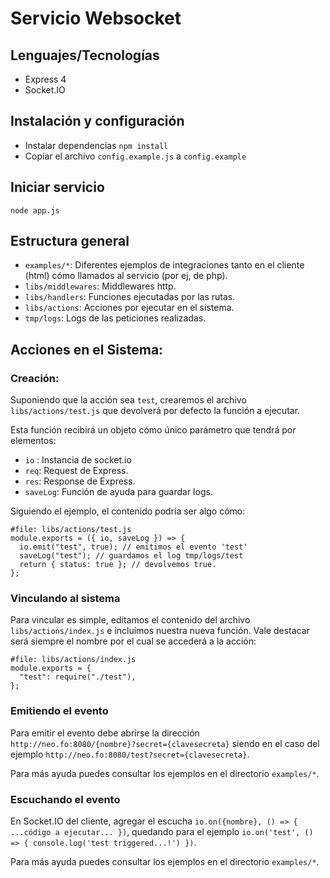 # Servicio Websocket

## Lenguajes/Tecnologías
- Express 4
- Socket.IO

## Instalación y configuración
- Instalar dependencias `npm install`
- Copiar el archivo `config.example.js` a `config.example`

## Iniciar servicio
```
node app.js
```
## Estructura general
- `examples/*`: Diferentes ejemplos de integraciones tanto en el cliente (html) cómo llamados al servicio (por ej, de php).
- `libs/middlewares`: Middlewares http.
- `libs/handlers`: Funciones ejecutadas por las rutas.
- `libs/actions`: Acciones por ejecutar en el sistema.
- `tmp/logs`: Logs de las peticiones realizadas.


## Acciones en el Sistema:

### Creación:

Suponiendo que la acción sea `test`, crearemos el archivo `libs/actions/test.js` que devolverá por defecto la función a ejecutar.

Esta función recibirá un objeto cómo único parámetro que tendrá por elementos:
- `io` : Instancia de socket.io
- `req`: Request de Express.
- `res`: Response de Express.
- `saveLog`: Función de ayuda para guardar logs.

Siguiendo el ejemplo, el contenido podría ser algo cómo:
```
#file: libs/actions/test.js
module.exports = ({ io, saveLog }) => {
  io.emit("test", true); // emitimos el evento 'test'
  saveLog("test"); // guardamos el log tmp/logs/test
  return { status: true }; // devolvemos true.
};
```

### Vinculando al sistema
Para vincular es simple, editamos el contenido del archivo `libs/actions/index.js` e incluímos nuestra nueva función.
Vale destacar será siempre el nombre por el cual se accederá a la acción:
```
#file: libs/actions/index.js
module.exports = {
  "test": require("./test"),
};
```
### Emitiendo el evento
Para emitir el evento debe abrirse la dirección `http://neo.fo:8080/{nombre}?secret={clavesecreta}` siendo en el caso del ejemplo `http://neo.fo:8080/test?secret={clavesecreta}`.

Para más ayuda puedes consultar los ejemplos en el directorio `examples/*`.

### Escuchando el evento
En Socket.IO del cliente, agregar el escucha `io.on({nombre}, () => { ...código a ejecutar... })`, quedando para el ejemplo `io.on('test', () => { console.log('test triggered...!') })`.

Para más ayuda puedes consultar los ejemplos en el directorio `examples/*`.
